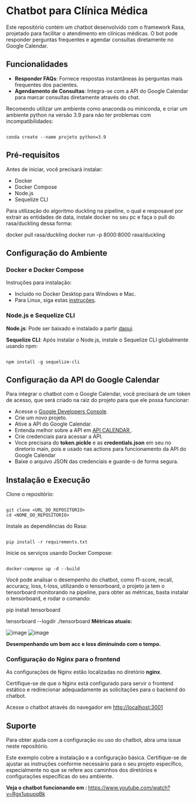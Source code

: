 <h1>Chatbot para Clínica Médica</h1>
<p>Este repositório contém um chatbot desenvolvido com o framework Rasa, projetado para facilitar o atendimento em clínicas médicas. O bot pode responder perguntas frequentes e agendar consultas diretamente no Google Calendar.</p>

<h2>Funcionalidades</h2>
<ul>
  <li><strong>Responder FAQs</strong>: Fornece respostas instantâneas às perguntas mais frequentes dos pacientes.</li>
  <li><strong>Agendamento de Consultas</strong>: Integra-se com a API do Google Calendar para marcar consultas diretamente através do chat.</li>
</ul>

<p>Recomendo utilizar um ambiente como anaconda ou miniconda, e criar um ambiente python na versão 3.9 para não ter problemas com incompatibilidades:</p>
<code>
conda create --name projeto python=3.9
</code>

<h2>Pré-requisitos</h2>
<p>Antes de iniciar, você precisará instalar:</p>
<ul>
  <li>Docker</li>
  <li>Docker Compose</li>
  <li>Node.js</li>
  <li>Sequelize CLI</li>
</ul>

Para utilização do algoritmo duckling na pipeline, o qual e resposavel por extrair as entidades de data, instale docker no seu pc e faça o pull do rasa/duckling dessa forma:

docker pull rasa/duckling
docker run -p 8000:8000 rasa/duckling


<h2>Configuração do Ambiente</h2>
<h3>Docker e Docker Compose</h3>
<p>Instruções para instalação:</p>
<ul>
  <li>Incluído no Docker Desktop para Windows e Mac.</li>
  <li>Para Linux, siga estas <a href="https://docs.docker.com/compose/install/">instruções</a>.</li>
</ul>

<h3>Node.js e Sequelize CLI</h3>
<p><strong>Node.js</strong>: Pode ser baixado e instalado a partir <a href="https://nodejs.org/">daqui</a>.</p>
<p><strong>Sequelize CLI</strong>: Após instalar o Node.js, instale o Sequelize CLI globalmente usando npm:</p>
<code>
npm install -g sequelize-cli
</code>

<h2>Configuração da API do Google Calendar</h2>
<p>Para integrar o chatbot com o Google Calendar, você precisará de um token de acesso, que será criado na raiz do projeto para que ele possa funcionar:</p>
<ul>
  <li>Acesse o <a href="https://console.developers.google.com/">Google Developers Console</a>.</li>
  <li>Crie um novo projeto.</li>
  <li>Ative a API do Google Calendar.</li>
  <li>Entenda melhor sobre a API em <a href= "https://developers.google.com/calendar/api/quickstart/python?hl=pt-br">API CALENDAR </a>. </li>
  <li>Crie credenciais para acessar a API.</li>
  <li>Voce precisara do <strong>token.pickle</strong> e as <strong>credentials.json</strong> em seu no diretorio main, pois e usado nas actions para funcionamento da API do Google Calendar</li>
  <li>Baixe o arquivo JSON das credenciais e guarde-o de forma segura.</li>
</ul>

<h2>Instalação e Execução</h2>
<p>Clone o repositório:</p>
<code>
git clone &lt;URL_DO_REPOSITORIO&gt;
cd &lt;NOME_DO_REPOSITORIO&gt;
</code>

<p>Instale as dependências do Rasa:</p>
<code>
pip install -r requirements.txt
</code>

<p>Inicie os serviços usando Docker Compose:</p>
<code>
docker-compose up -d --build
</code>

Você pode analisar o desempenho do chatbot, como f1-score, recall, accuracy, loss, t-loss, utilizando o tensorboard, o projeto ja tem o tensorboard monitorando na pipeline, para obter as métricas, basta instalar o tensorboard, e rodar o comando: 

pip install tensorboard

tensorboard --logdir ./tensorboard
<strong>Métricas atuais: </strong>

![image](https://github.com/vandharlok/rasa-chatbot/assets/104177726/9e6c9697-a296-4fd2-8819-c27c2dacaa36)
![image](https://github.com/vandharlok/rasa-chatbot/assets/104177726/3e43f652-0dbe-4271-9bc6-0614f399f196)


<strong> Desempenhando um bom acc e loss diminuindo com o tempo. </strong>


<h3>Configuração do Nginx para o frontend</h3>
<p>As configurações de Nginx estão localizadas no diretório <strong>nginx</strong>.</p>
<p>Certifique-se de que o Nginx está configurado para servir o frontend estático e redirecionar adequadamente as solicitações para o backend do chatbot.</p>
<p>Acesse o chatbot através do navegador em <a href="http://localhost:3001">http://localhost:3001</a></p>

<h2>Suporte</h2>
<p>Para obter ajuda com a configuração ou uso do chatbot, abra uma issue neste repositório.</p>

<p>Este exemplo cobre a instalação e a configuração básica. Certifique-se de ajustar as instruções conforme necessário para o seu projeto específico, especialmente no que se refere aos caminhos dos diretórios e configurações específicas do seu ambiente.</p>


<strong> Veja o chatbot funcionando em : </strong> 
https://www.youtube.com/watch?v=Rgx1upuoqBk
